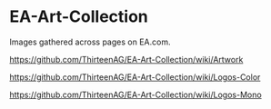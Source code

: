# EA-Art-Collection

Images gathered across pages on EA.com.

https://github.com/ThirteenAG/EA-Art-Collection/wiki/Artwork

https://github.com/ThirteenAG/EA-Art-Collection/wiki/Logos-Color

https://github.com/ThirteenAG/EA-Art-Collection/wiki/Logos-Mono
